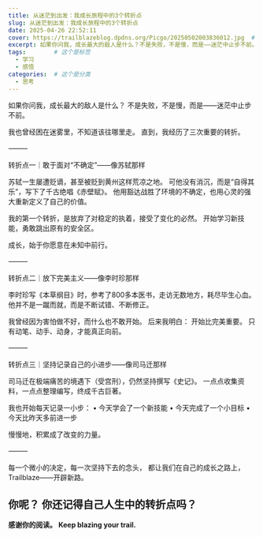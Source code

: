```yaml
---
title: 从迷茫到出发：我成长旅程中的3个转折点
slug: 从迷茫到出发：我成长旅程中的3个转折点
date: 2025-04-26 22:52:11
cover: https://trailblazeblog.dpdns.org/Picgo/20250502003836012.jpg  # 请替换为你自己的图片路径
excerpt: 如果你问我，成长最大的敌人是什么？不是失败，不是慢，而是——迷茫中止步不前。我也曾经困在迷雾里，不知道该往哪里走。直到，我经历了三次重要的转折。
tags:        # 这个是标签
  - 学习
  - 感悟
categories:  # 这个是分类
  - 思考
---
```

<!-- 正文开始 -->

如果你问我，成长最大的敌人是什么？
不是失败，不是慢，而是——迷茫中止步不前。

我也曾经困在迷雾里，不知道该往哪里走。
直到，我经历了三次重要的转折。

⸻

转折点一｜敢于面对“不确定”——像苏轼那样

苏轼一生屡遭贬谪，甚至被贬到黄州这样荒凉之地。
可他没有消沉，而是“自得其乐”，写下了千古绝唱《赤壁赋》。
他用豁达战胜了环境的不确定，也用心灵的强大重新定义了自己的价值。

我的第一个转折，是放弃了对稳定的执着，接受了变化的必然。
开始学习新技能，勇敢跳出原有的安全区。

成长，始于你愿意在未知中前行。

⸻

转折点二｜放下完美主义——像李时珍那样

李时珍写《本草纲目》时，参考了800多本医书，走访无数地方，耗尽毕生心血。
他并不是一蹴而就，而是不断试错、不断修正。

我曾经因为害怕做不好，而什么也不敢开始。
后来我明白：
开始比完美重要。
只有动笔、动手、动身，才能真正向前。

⸻

转折点三｜坚持记录自己的小进步——像司马迁那样

司马迁在极端痛苦的境遇下（受宫刑），仍然坚持撰写《史记》。
一点点收集资料，一点点整理编写，终成千古巨著。

我也开始每天记录一小步：
	•	今天学会了一个新技能
	•	今天完成了一个小目标
	•	今天比昨天多前进一步

慢慢地，积累成了改变的力量。

⸻

每一个微小的决定，每一次坚持下去的念头，
都让我们在自己的成长之路上，Trailblaze——开辟新路。

你呢？
你还记得自己人生中的转折点吗？
---

**感谢你的阅读。**
**Keep blazing your trail.**